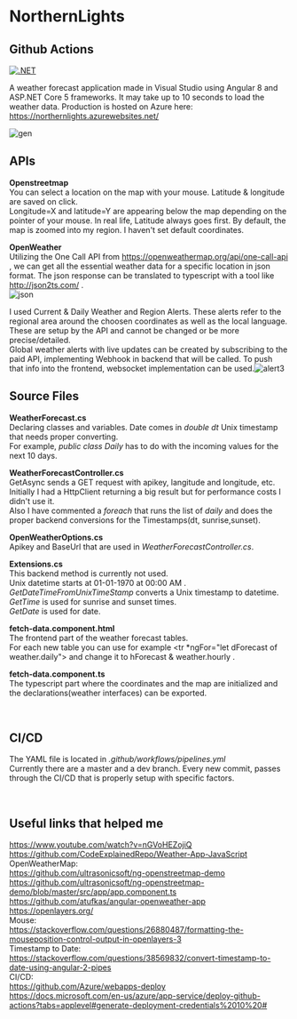 # NorthernLights

## Github Actions
[![.NET](https://github.com/IoannisArmamentos/NorthernLights/actions/workflows/pipeline.yml/badge.svg)](https://github.com/IoannisArmamentos/NorthernLights/actions/workflows/pipeline.yml)

A weather forecast application made in Visual Studio using Angular 8 and ASP.NET Core 5 frameworks. It may take up to 10 seconds to load the weather data.
Production is hosted on Azure here: https://northernlights.azurewebsites.net/ <br>

![gen](https://user-images.githubusercontent.com/1202504/147295852-f27948f6-681f-45fb-9fff-e53e781f077b.png)


## APIs <br>
**Openstreetmap** <br>
You can select a location on the map with your mouse. Latitude & longitude are saved on click. <br>
Longitude=X and latitude=Y are appearing below the map depending on the pointer of your mouse. In real life, Latitude always goes first. By default, the map is zoomed into my region. I haven't set default coordinates.

**OpenWeather** <br>
Utilizing the One Call API from https://openweathermap.org/api/one-call-api , we can get all the essential weather data for a specific location in json format. The json response can be translated to typescript with a tool like http://json2ts.com/ . <br>
![json](https://user-images.githubusercontent.com/1202504/147295616-617d48db-8805-47c8-9537-9cc9f705b3c4.png)


I used Current & Daily Weather and Region Alerts. These alerts refer to the regional area around the choosen coordinates as well as the local language. These are setup by the API and cannot be changed or be more precise/detailed. <br>
Global weather alerts with live updates can be created by subscribing to the paid API, implementing Webhook in backend that will be called. To push that info into the frontend, websocket implementation can be used.![alert3](https://user-images.githubusercontent.com/1202504/147295431-364073eb-ab20-4f7e-949f-c6151edc2930.png)

## Source Files <br>
**WeatherForecast.cs** <br>
Declaring classes and variables. Date comes in *double dt* Unix timestamp that needs proper converting. <br>
For example, *public class Daily* has to do with the incoming values for the next 10 days. <br>

**WeatherForecastController.cs** <br>
GetAsync sends a GET request with apikey, langitude and longitude, etc. <br>
Initially I had a HttpClient returning a big result but for performance costs I didn't use it. <br>
Also I have commented a *foreach* that runs the list of *daily* and does the proper backend conversions for the Timestamps(dt, sunrise,sunset). <br>

**OpenWeatherOptions.cs** <br>
Apikey and BaseUrl that are used in *WeatherForecastController.cs*. <br> 

**Extensions.cs** <br>
This backend method is currently not used. <br>
Unix datetime starts at 01-01-1970 at 00:00 ΑΜ . <br>
*GetDateTimeFromUnixTimeStamp* converts a Unix timestamp to datetime. <br>
*GetTime* is used for sunrise and sunset times. <br>
*GetDate* is used for date.

**fetch-data.component.html** <br>
The frontend part of the weather forecast tables. <br>
For each new table you can use for example <tr *ngFor="let dForecast of weather.daily"> and change it to hForecast & weather.hourly .

**fetch-data.component.ts** <br>
The typescript part where the coordinates and the map are initialized and the declarations(weather interfaces) can be exported.

<br>

## CI/CD <br>
The YAML file is located in *.github/workflows/pipelines.yml* <br>
Currently there are a master and a dev branch. Every new commit, passes through the CI/CD that is properly setup with specific factors.<br>

<br>

## Useful links that helped me <br>
https://www.youtube.com/watch?v=nGVoHEZojiQ <br>
https://github.com/CodeExplainedRepo/Weather-App-JavaScript <br>
OpenWeatherMap: <br>
https://github.com/ultrasonicsoft/ng-openstreetmap-demo <br>
https://github.com/ultrasonicsoft/ng-openstreetmap-demo/blob/master/src/app/app.component.ts <br>
https://github.com/atufkas/angular-openweather-app <br>
https://openlayers.org/ <br>
Mouse: <br>
https://stackoverflow.com/questions/26880487/formatting-the-mouseposition-control-output-in-openlayers-3 <br>
Timestamp to Date: <br>
https://stackoverflow.com/questions/38569832/convert-timestamp-to-date-using-angular-2-pipes <br>
CI/CD: <br>
https://github.com/Azure/webapps-deploy <br>
https://docs.microsoft.com/en-us/azure/app-service/deploy-github-actions?tabs=applevel#generate-deployment-credentials%2010%20#
